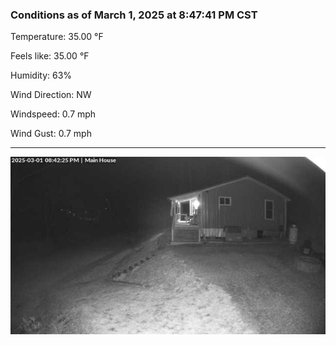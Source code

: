 ### Conditions as of March 1, 2025 at 8:47:41 PM CST 

Temperature: 35.00 &deg;F

Feels like: 35.00 &deg;F

Humidity: 63%

Wind Direction: NW

Windspeed: 0.7 mph

Wind Gust: 0.7 mph

---

<img src="./images/latest.jpeg"/>

